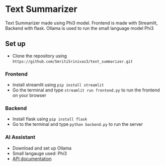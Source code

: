 # Text Summarizer 

Text Summarizer made using Phi3 model. Frontend is made with Streamlit, Backend with flask. Ollama is used to run the small language model Phi3 

## Set up
 - Clone the repository using `https://github.com/SmritiSrinivas3/text_summarizer.git`

### Frontend
 - Install streamlit using `pip install streamlit`
 - Go the terminal and type `streamlit run frontend.py` to run the frontend on your browser

### Backend
- Install flask using `pip install flask`
- Go to the terminal and type `python backend.py` to run the server

### AI Assistant
- Download and set up Ollama
- Small langauge used: Phi3
- [API documentation](https://github.com/ollama/ollama/blob/main/docs/api.md)

  
